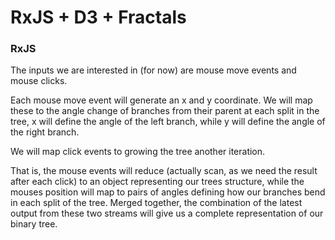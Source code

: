 # RxJS + D3 + Fractals

<!-- ### drawing a binary tree
First, we need to work out how to draw a fractal tree. The output of our tree drawing will be an array of branches, each will need a start position and an end position.

As we move our mouse around
Trying to find these positions relative to then origin leads to some nasty maths, much nicer we   -->

### RxJS
The inputs we are interested in (for now) are mouse move events and mouse clicks.

Each mouse move event will generate an x and y coordinate. We will map these to the angle change of branches from their parent at each split in the tree, x will define the angle of the left branch, while y will define the angle of the right branch.

We will map click events to growing the tree another iteration.

That is, the mouse events will reduce (actually scan, as we need the result after each click) to an object representing our trees structure, while the mouses position will map to pairs of angles defining how our branches bend in each split of the tree. Merged together, the combination of the latest output from these two streams will give us a complete representation of our binary tree.

<!--
### D3
Once we have our desired date we need to render our tree (outputted from our RxJS event stream) we can use D3 to render our tree.

We use a d3 diagonal generator to define how a links position maps to   

Command | Description
---|---
`dev:test` | Watch you source `./src` and your tests `./test`, and test on file change. **Fast**.
`test` | Run tests and check for 100% coverage. **Slow**.
`build` | Build `./src` to `./lib`
`dev:build` | Build `./src` to `./lib` on file change. -->
